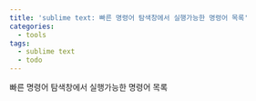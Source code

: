 ```yaml
---
title: 'sublime text: 빠른 명령어 탐색창에서 실행가능한 명령어 목록'
categories:
  - tools
tags:
  - sublime text
  - todo
---
```


빠른 명령어 탐색창에서 실행가능한 명령어 목록
